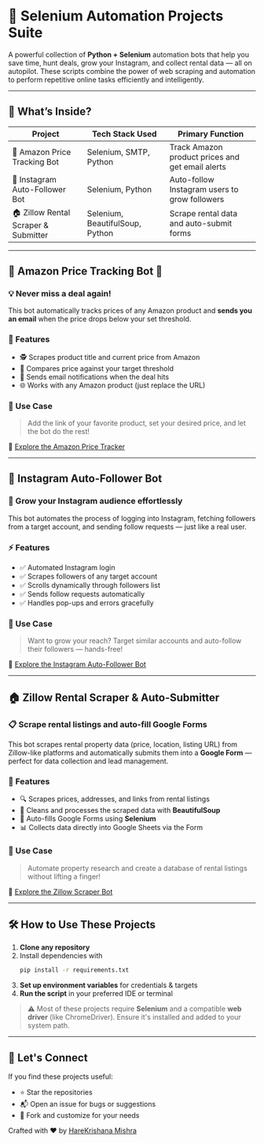 
# 🧠 Selenium Automation Projects Suite

A powerful collection of **Python + Selenium** automation bots that help you save time, hunt deals, grow your Instagram, and collect rental data — all on autopilot. These scripts combine the power of web scraping and automation to perform repetitive online tasks efficiently and intelligently.

-----

## 🧠 What’s Inside?

| Project                             | Tech Stack Used                | Primary Function                                  |
|-------------------------------------|---------------------------------|--------------------------------------------------|
| 🛒 Amazon Price Tracking Bot        | Selenium, SMTP, Python          | Track Amazon product prices and get email alerts |
| 🤖 Instagram Auto-Follower Bot      | Selenium, Python                | Auto-follow Instagram users to grow followers    |
| 🏠 Zillow Rental Scraper & Submitter| Selenium, BeautifulSoup, Python | Scrape rental data and auto-submit forms         |

---

## 🔔 Amazon Price Tracking Bot 🛒

### 💡 Never miss a deal again!

This bot automatically tracks prices of any Amazon product and **sends you an email** when the price drops below your set threshold.

### 🌟 Features
- 🕵️ Scrapes product title and current price from Amazon
- 🎯 Compares price against your target threshold
- 📧 Sends email notifications when the deal hits
- 🌐 Works with any Amazon product (just replace the URL)

### 📌 Use Case
> Add the link of your favorite product, set your desired price, and let the bot do the rest!

🔗 [Explore the Amazon Price Tracker](https://github.com/HareKrishanaMishra787/Amazon_PricetrackingBOT)

---

## 🚀 Instagram Auto-Follower Bot

### 🤖 Grow your Instagram audience effortlessly

This bot automates the process of logging into Instagram, fetching followers from a target account, and sending follow requests — just like a real user.

### ⚡ Features
- ✅ Automated Instagram login
- ✅ Scrapes followers of any target account
- ✅ Scrolls dynamically through followers list
- ✅ Sends follow requests automatically
- ✅ Handles pop-ups and errors gracefully

### 📌 Use Case
> Want to grow your reach? Target similar accounts and auto-follow their followers — hands-free!

🔗 [Explore the Instagram Auto-Follower Bot](https://github.com/HareKrishanaMishra787/Increase-Insta-Follower-Bot)

---

## 🏠 Zillow Rental Scraper & Auto-Submitter

### 📋 Scrape rental listings and auto-fill Google Forms

This bot scrapes rental property data (price, location, listing URL) from Zillow-like platforms and automatically submits them into a **Google Form** — perfect for data collection and lead management.

### 🚀 Features
- 🔍 Scrapes prices, addresses, and links from rental listings
- 🧹 Cleans and processes the scraped data with **BeautifulSoup**
- 📝 Auto-fills Google Forms using **Selenium**
- 📊 Collects data directly into Google Sheets via the Form

### 📌 Use Case
> Automate property research and create a database of rental listings without lifting a finger!

🔗 [Explore the Zillow Scraper Bot](https://github.com/HareKrishanaMishra787/Zillow-Rental-Scraper-and-Auto-Submitter)

---

## 🛠 How to Use These Projects

1. **Clone any repository**
2. Install dependencies with  
   ```bash
   pip install -r requirements.txt
   ```
3. **Set up environment variables** for credentials & targets
4. **Run the script** in your preferred IDE or terminal

> ⚠️ Most of these projects require **Selenium** and a compatible **web driver** (like ChromeDriver). Ensure it's installed and added to your system path.

---

## 🤝 Let's Connect

If you find these projects useful:
- ⭐ Star the repositories
- 📬 Open an issue for bugs or suggestions
- 🍴 Fork and customize for your needs

Crafted with ❤️ by [HareKrishana Mishra](https://github.com/HareKrishanaMishra787)
